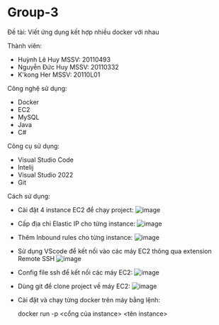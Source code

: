 # Group-3
Đề tài: Viết ứng dụng kết hợp nhiều docker với nhau

Thành viên:
  - Huỳnh Lê Huy    MSSV: 20110493
  - Nguyễn Đức Huy  MSSV: 20110332
  - K'kong Her      MSSV: 20110L01

Công nghệ sử dụng:
  - Docker
  - EC2
  - MySQL
  - Java
  - C#

Công cụ sử dụng:
  - Visual Studio Code
  - Intelij
  - Visual Studio 2022
  - Git

Cách sử dụng:
  + Cài đặt 4 instance EC2 để chạy project:
    ![image](https://user-images.githubusercontent.com/88545526/208293230-e7545c22-9b03-439b-b918-99412ec3d5eb.png)
  + Cấp địa chỉ Elastic IP cho từng instance:
    ![image](https://user-images.githubusercontent.com/88545526/208293380-8cd7f31b-ce4e-4cc2-a678-2efb9bf09bd0.png)
  + Thêm Inbound rules cho từng instance:
    ![image](https://user-images.githubusercontent.com/88545526/208293559-762c6a66-13d4-4c12-9cb4-52bf26174e85.png)
  + Sử dụng VScode để kết nối vào các máy EC2 thông qua extension Remote SSH
    ![image](https://user-images.githubusercontent.com/88545526/208293674-de06e9f8-f9d8-46ba-9549-b706368214d7.png)
  + Config file ssh để kết nối các máy EC2:
    ![image](https://user-images.githubusercontent.com/88545526/208293782-84a976f8-7d14-4b0b-ba4c-75b0491a3e5c.png)
  + Dùng git để clone project về máy EC2:
    ![image](https://user-images.githubusercontent.com/88545526/208293885-e1574513-83b9-428f-a72c-eecb4cd44cd3.png)
  + Cài đặt và chạy từng docker trên máy bằng lệnh:
  
    docker run -p <cổng của instance> <tên instance>
    
